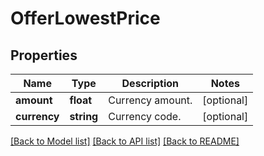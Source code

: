 # OfferLowestPrice

## Properties
Name | Type | Description | Notes
------------ | ------------- | ------------- | -------------
**amount** | **float** | Currency amount. | [optional] 
**currency** | **string** | Currency code. | [optional] 

[[Back to Model list]](../README.md#documentation-for-models) [[Back to API list]](../README.md#documentation-for-api-endpoints) [[Back to README]](../README.md)


